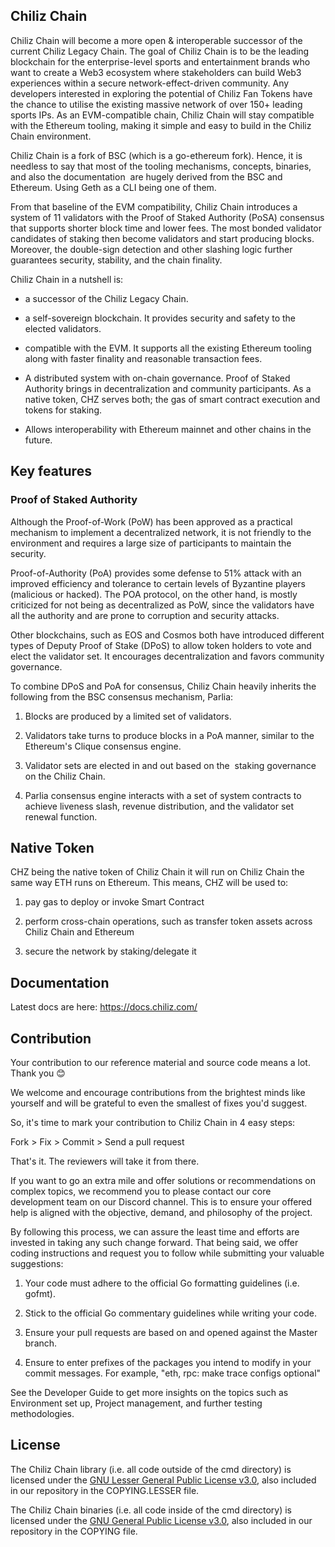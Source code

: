 Chiliz Chain
----------------

Chiliz Chain will become a more open & interoperable successor of the current Chiliz Legacy Chain. The goal of Chiliz Chain is to be the leading blockchain for the enterprise-level sports and entertainment brands who want to create a Web3 ecosystem where stakeholders can build Web3 experiences within a secure network-effect-driven community. Any developers interested in exploring the potential of Chiliz Fan Tokens have the chance to utilise the existing massive network of over 150+ leading sports IPs. As an EVM-compatible chain, Chiliz Chain will stay compatible with the Ethereum tooling, making it simple and easy to build in the Chiliz Chain environment.

Chiliz Chain is a fork of BSC (which is a go-ethereum fork). Hence, it is needless to say that most of the tooling mechanisms, concepts, binaries, and also the documentation  are hugely derived from the BSC and Ethereum. Using Geth as a CLI being one of them.

From that baseline of the EVM compatibility, Chiliz Chain introduces a system of 11 validators with the Proof of Staked Authority (PoSA) consensus that supports shorter block time and lower fees. The most bonded validator candidates of staking then become validators and start producing blocks. Moreover, the double-sign detection and other slashing logic further guarantees security, stability, and the chain finality.

Chiliz Chain in a nutshell is:

-   a successor of the Chiliz Legacy Chain.

-   a self-sovereign blockchain. It provides security and safety to the elected validators.

-   compatible with the EVM. It supports all the existing Ethereum tooling along with faster finality and reasonable transaction fees.

-   A distributed system with on-chain governance. Proof of Staked Authority brings in decentralization and community participants. As a native token, CHZ serves both; the gas of smart contract execution and tokens for staking.

-   Allows interoperability with Ethereum mainnet and other chains in the future.

Key features
------------

### Proof of Staked Authority

Although the Proof-of-Work (PoW) has been approved as a practical mechanism to implement a decentralized network, it is not friendly to the environment and requires a large size of participants to maintain the security.

Proof-of-Authority (PoA) provides some defense to 51% attack with an improved efficiency and tolerance to certain levels of Byzantine players (malicious or hacked). The POA protocol, on the other hand, is mostly criticized for not being as decentralized as PoW, since the validators have all the authority and are prone to corruption and security attacks.

Other blockchains, such as EOS and Cosmos both have introduced different types of Deputy Proof of Stake (DPoS) to allow token holders to vote and elect the validator set. It encourages decentralization and favors community governance.

To combine DPoS and PoA for consensus, Chiliz Chain heavily inherits the following from the BSC consensus mechanism, Parlia:

1.  Blocks are produced by a limited set of validators.

2.  Validators take turns to produce blocks in a PoA manner, similar to the  Ethereum's Clique consensus engine.

3.  Validator sets are elected in and out based on the  staking governance on the Chiliz Chain.

4.  Parlia consensus engine interacts with a set of system contracts to achieve liveness slash, revenue distribution, and the validator set renewal function.

Native Token
------------

CHZ being the native token of Chiliz Chain it will run on Chiliz Chain the same way ETH runs on Ethereum. This means, CHZ will be used to:

1.  pay gas to deploy or invoke Smart Contract

2.  perform cross-chain operations, such as transfer token assets across Chiliz Chain and Ethereum

3.  secure the network by staking/delegate it

Documentation 
--------------

Latest docs are here: https://docs.chiliz.com/

Contribution
------------

Your contribution to our reference material and source code means a lot. Thank you 😊

We welcome and encourage contributions from the brightest minds like yourself and will be grateful to even the smallest of fixes you'd suggest.

So, it's time to mark your contribution to Chiliz Chain in 4 easy steps:

Fork > Fix > Commit > Send a pull request

That's it. The reviewers will take it from there.

If you want to go an extra mile and offer solutions or recommendations on complex topics, we recommend you to please contact our core development team on our Discord channel. This is to ensure your offered help is aligned with the objective, demand, and philosophy of the project. 

By following this process, we can assure the least time and efforts are invested in taking any such change forward. That being said, we offer coding instructions and request you to follow while submitting your valuable suggestions:

1.  Your code must adhere to the official Go formatting guidelines (i.e. gofmt).

2.  Stick to the official Go commentary guidelines while writing your code.

3.  Ensure your pull requests are based on and opened against the Master branch.

4.  Ensure to enter prefixes of the packages you intend to modify in your commit messages. For example, "eth, rpc: make trace configs optional"

See the Developer Guide to get more insights on the topics such as Environment set up, Project management, and further testing methodologies. 

License
-------

The Chiliz Chain library (i.e. all code outside of the cmd directory) is licensed under the [GNU Lesser General Public License v3.0](https://www.gnu.org/licenses/lgpl-3.0.en.html), also included in our repository in the COPYING.LESSER file.

The Chiliz Chain binaries (i.e. all code inside of the cmd directory) is licensed under the [GNU General Public License v3.0](https://www.gnu.org/licenses/gpl-3.0.en.html), also included in our repository in the COPYING file.
